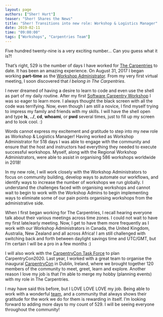 ```yaml
---
layout: page
authors: ["Sher! Hurt"]
teaser: "Sher! Shares the News"
title: "Sher! Transitions into new role: Workshop & Logistics Manager"
date: 2019-02-11
time: "09:00:00"
tags: ["Workshops", "Carpentries Team"]
---
```


Five hundred twenty-nine is a very exciting number... Can you guess what it is?! 

That’s right, 529 is the number of days I have worked for [The Carpentries](https://www.carpentries.org/) to date. It has been an amazing experience. On August 31, 2017 I began working **part-time** as the [Workshop Administrator](https://datacarpentry.org/blog/2017/09/announce-sheraaron). From my very first virtual meeting, I soon discovered that *I belong in The Carpentries*. 

I never dreamed of having a desire to learn to code and even use the shell as part of my daily routine. After my first [Software Carpentry Workshop](https://umswc.github.io/2017-10-16-umswc/) I was so eager to learn more. I always thought the black screen with all the code was terrifying. Now, even though I am still a novice, I find myself trying to impress my family and friends with my skills. I will have the shell open and type __ls__, __../__, __cd__, __whoami__, or __pwd__ several times,  just to fill up my screen and to look cool. :) 

Words cannot express my excitement and gratitude to step into my new role as Workshop & Logistics Manager! Having worked as Workshop Administrator for 518 days I was able to engage with the community and ensure that the host and instructors had everything they needed to execute successful workshops.  Myself, along with the Regional Workshop Administrators, were able to assist in organising 586 workshops worldwide in 2018! 

In my new role, I will work closely with the Workshop Administrators to focus on community building, develop ways to automate our workflows, and identify ways to increase the number of workshops we run globally. I understand the challenges faced with organising workshops and cannot wait to begin to work with the Workshop Admins to begin implementing ways to eliminate some of our pain points organising workshops from the administrative side. 

When I first began working for The Carpentries, I recall hearing everyone talk about their various meetings across time zones. I could not wait to have my first late/early meeting. Now, I get to have them more frequently as I work with our Workshop Administrators in Canada, the United Kingdom, Australia, New Zealand and all across Africa! I am still challenged with switching back and forth between daylight savings time and UTC/GMT, but I’m certain I will be a pro in a few months :) 

I will also work with the [CarpentryCon Task Force](https://carpentries.org/carp-con-tf/) to plan CarpentryCon2020. Last year, I worked with a great team to organise the inaugural [CarpentryCon](http://www.carpentrycon.org/) in Dublin, Ireland, where we brought together 120 members of the community to meet, greet, learn and explore. Another reason I love my job is that I’m able to merge my hobby (planning events) with my role in The Carpentries. 

I may have said this before, but I LOVE LOVE LOVE my job. Being able to work with a wonderful [team](https://carpentries.org/team/), and a community that always shows their gratitude for the work we do for them is rewarding in itself. I’m looking forward to adding more days to my count of 529. I will be seeing everyone throughout the community!
